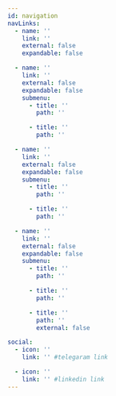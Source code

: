 ```yaml
---
id: navigation
navLinks:
  - name: ''
    link: ''
    external: false
    expandable: false

  - name: ''
    link: ''
    external: false
    expandable: false
    submenu:
      - title: ''
        path: ''

      - title: ''
        path: ''

  - name: ''
    link: ''
    external: false
    expandable: false
    submenu:
      - title: ''
        path: ''

      - title: ''
        path: ''

  - name: ''
    link: ''
    external: false
    expandable: false
    submenu:
      - title: ''
        path: ''

      - title: ''
        path: ''

      - title: ''
        path: ''
        external: false

social:
  - icon: ''
    link: '' #telegaram link

  - icon: ''
    link: '' #linkedin link
---
```

